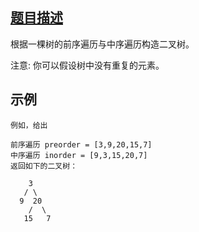 
## [题目描述]((https://leetcode-cn.com/problems/construct-binary-tree-from-preorder-and-inorder-traversal/))
根据一棵树的前序遍历与中序遍历构造二叉树。

注意:
你可以假设树中没有重复的元素。

## 示例
```text
例如，给出

前序遍历 preorder = [3,9,20,15,7]
中序遍历 inorder = [9,3,15,20,7]
返回如下的二叉树：

    3
   / \
  9  20
    /  \
   15   7

```